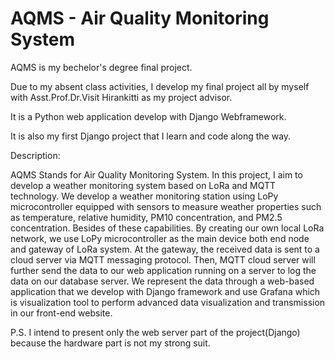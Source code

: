 # AQMS - Air Quality Monitoring System

AQMS is my bechelor's degree final project.

Due to my absent class activities, 
I develop my final project all by myself with 
Asst.Prof.Dr.Visit Hirankitti as my project advisor. 

It is a Python web application develop with Django Webframework.

It is also my first Django project that I learn and code along the way.

Description: 

AQMS Stands for Air Quality Monitoring System.
In this project, I aim to develop a weather monitoring system based on LoRa 
and MQTT technology. We develop a weather monitoring station using LoPy 
microcontroller equipped with sensors to measure weather properties such as 
temperature, relative humidity, PM10 concentration, and PM2.5 concentration. Besides 
of these capabilities. 
By creating our own local LoRa network, we use LoPy microcontroller as the main 
device both end node and gateway of LoRa system. At the gateway, the received data 
is sent to a cloud server via MQTT messaging protocol. Then, MQTT cloud server 
will further send the data to our web application running on a server to log the data on 
our database server. We represent the data through a web-based application that we 
develop with Django framework and use Grafana which is visualization tool to
perform advanced data visualization and transmission in our front-end website.

P.S. I intend to present only the web server part of the project(Django) because the hardware part is not my strong suit.
